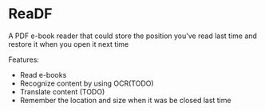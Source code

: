 # ReaDF
A PDF e-book reader that could store the position you've read last time and restore it when you open it next time

Features:

- Read e-books
- Recognize content by using OCR(TODO)
- Translate content (TODO)
- Remember the location and size when it was be closed last time

